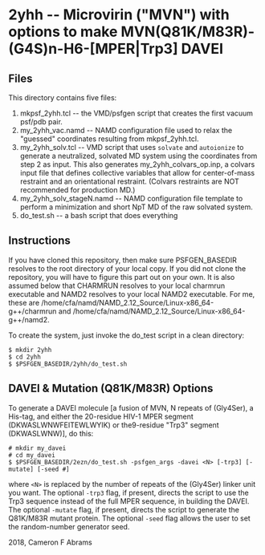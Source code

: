 # 2yhh -- Microvirin ("MVN") with options to make MVN(Q81K/M83R)-(G4S)n-H6-[MPER|Trp3] DAVEI

## Files

This directory contains five files:
1. mkpsf_2yhh.tcl -- the VMD/psfgen script that creates the first vacuum psf/pdb pair.  
2. my_2yhh_vac.namd -- NAMD configuration file used to relax the "guessed" coordinates resulting from mkpsf_2yhh.tcl.
3. my_2yhh_solv.tcl -- VMD script that uses `solvate` and `autoionize` to generate a neutralized, solvated MD system using the coordinates from step 2 as input.  This also generates my_2yhh_colvars_op.inp, a colvars input file that defines collective variables that allow for center-of-mass restraint and an orientational restraint.  (Colvars restraints are NOT recommended for production MD.)
4. my_2yhh_solv_stageN.namd -- NAMD configuration file template to perform a minimization and short NpT MD of the raw solvated system.
5. do_test.sh -- a bash script that does everything

## Instructions

If you have cloned this repository, then make sure PSFGEN_BASEDIR resolves to the root directory of your local copy.  If you did not
clone the repository, you will have to figure this part out on your own.  It is also assumed below that CHARMRUN resolves to your local charmrun executable and NAMD2 resolves to your local NAMD2 executable.  For me, these are /home/cfa/namd/NAMD_2.12_Source/Linux-x86_64-g++/charmrun and /home/cfa/namd/NAMD_2.12_Source/Linux-x86_64-g++/namd2.

To create the system, just invoke the do_test script in a clean directory:

```
$ mkdir 2yhh
$ cd 2yhh
$ $PSFGEN_BASEDIR/2yhh/do_test.sh
```

## DAVEI & Mutation (Q81K/M83R) Options

To generate a DAVEI molecule [a fusion of MVN, N repeats of (Gly4Ser), a His-tag, and either the 20-residue HIV-1 MPER segment (DKWASLWNWFEITEWLWYIK) or the9-residue "Trp3" segment (DKWASLWNW)], do this:

```
# mkdir my_davei
# cd my_davei
$ $PSFGEN_BASEDIR/2ezn/do_test.sh -psfgen_args -davei <N> [-trp3] [-mutate] [-seed #]
```

where `<N>` is replaced by the number of repeats of the (Gly4Ser) linker unit you want.  The optional `-trp3` flag, if present, directs the script to use the Trp3 sequence instead of the full MPER sequence, in building the DAVEI. The optional `-mutate` flag, if present, directs the script to generate the Q81K/M83R mutant protein.  The optional `-seed` flag allows the user to set the random-number generator seed.

2018, Cameron F Abrams

